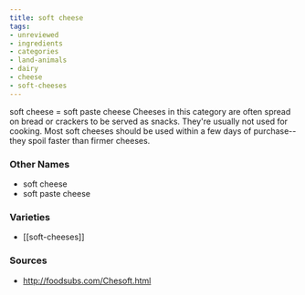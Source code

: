 ```yaml
---
title: soft cheese
tags:
- unreviewed
- ingredients
- categories
- land-animals
- dairy
- cheese
- soft-cheeses
---
```

soft cheese = soft paste cheese Cheeses in this category are often spread on bread or crackers to be served as snacks. They're usually not used for cooking. Most soft cheeses should be used within a few days of purchase--they spoil faster than firmer cheeses.

### Other Names

* soft cheese
* soft paste cheese

### Varieties

* [[soft-cheeses]]

### Sources
* http://foodsubs.com/Chesoft.html
